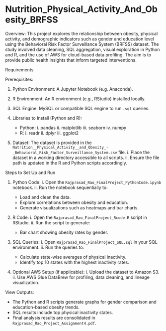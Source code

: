 # Nutrition_Physical_Activity_And_Obesity_BRFSS

Overview:
This project explores the relationship between obesity, physical activity, and demographic indicators such as gender and education level using the Behavioral Risk Factor Surveillance System (BRFSS) dataset. The study involved data cleaning, SQL aggregation, visual exploration in Python and R, and the use of AWS for cloud-based data profiling. The aim is to provide public health insights that inform targeted interventions.

Requirements

Prerequisites:

 1. Python Environment:
    A Jupyter Notebook  (e.g. Anaconda).

 2. R Environment:
    An R environment (e.g., RStudio) installed locally.

 3. SQL Engine:
    MySQL or compatible SQL engine to run `.sql` queries.

 4. Libraries to Install (Python and R):
    - Python:
      i. pandas
      ii. matplotlib
      iii. seaborn
      iv. numpy
    - R:
      i. readr
      ii. dplyr
      iii. ggplot2

 5. Dataset:
    The dataset is provided in the `Nutrition__Physical_Activity__and_Obesity_-_Behavioral_Risk_Factor_Surveillance_System.csv` file.
    i. Place the dataset in a working directory accessible to all scripts.
    ii. Ensure the file path is updated in the R and Python scripts accordingly.

Steps to Set Up and Run

1. Python Code:
   i. Open the `Rajprasad_Rao_FinalProject_PythonCode.ipynb` notebook.
   ii. Run the notebook sequentially to:
      - Load and clean the data.
      - Explore correlations between obesity and education.
      - Generate visualizations such as heatmaps and bar charts.

2. R Code:
   i. Open the `Rajprasad_Rao_FinalProject_Rcode.R` script in RStudio.
   ii. Run the script to generate:
      - Bar chart showing obesity rates by gender.

3. SQL Queries:
   i. Open `Rajprasad_Rao_FinalProject_SQL.sql` in your SQL environment.
   ii. Run the queries to:
      - Calculate state-wise averages of physical inactivity.
      - Identify top 10 states with the highest inactivity rates.

4. Optional AWS Setup (if applicable):
   i. Upload the dataset to Amazon S3.
   ii. Use AWS Glue DataBrew for profiling, data cleaning, and lineage visualization.

View Outputs:
   - The Python and R scripts generate graphs for gender comparison and education-based obesity trends.
   - SQL results include top physical inactivity states.
   - Final analysis results are consolidated in `Rajprasad_Rao_Project_Assignment4.pdf`.

